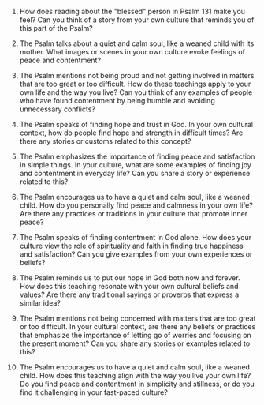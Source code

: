 1. How does reading about the "blessed" person in Psalm 131 make you feel? Can you think of a story from your own culture that reminds you of this part of the Psalm?

2. The Psalm talks about a quiet and calm soul, like a weaned child with its mother. What images or scenes in your own culture evoke feelings of peace and contentment?

3. The Psalm mentions not being proud and not getting involved in matters that are too great or too difficult. How do these teachings apply to your own life and the way you live? Can you think of any examples of people who have found contentment by being humble and avoiding unnecessary conflicts?

4. The Psalm speaks of finding hope and trust in God. In your own cultural context, how do people find hope and strength in difficult times? Are there any stories or customs related to this concept?

5. The Psalm emphasizes the importance of finding peace and satisfaction in simple things. In your culture, what are some examples of finding joy and contentment in everyday life? Can you share a story or experience related to this?

6. The Psalm encourages us to have a quiet and calm soul, like a weaned child. How do you personally find peace and calmness in your own life? Are there any practices or traditions in your culture that promote inner peace?

7. The Psalm speaks of finding contentment in God alone. How does your culture view the role of spirituality and faith in finding true happiness and satisfaction? Can you give examples from your own experiences or beliefs?

8. The Psalm reminds us to put our hope in God both now and forever. How does this teaching resonate with your own cultural beliefs and values? Are there any traditional sayings or proverbs that express a similar idea?

9. The Psalm mentions not being concerned with matters that are too great or too difficult. In your cultural context, are there any beliefs or practices that emphasize the importance of letting go of worries and focusing on the present moment? Can you share any stories or examples related to this?

10. The Psalm encourages us to have a quiet and calm soul, like a weaned child. How does this teaching align with the way you live your own life? Do you find peace and contentment in simplicity and stillness, or do you find it challenging in your fast-paced culture?